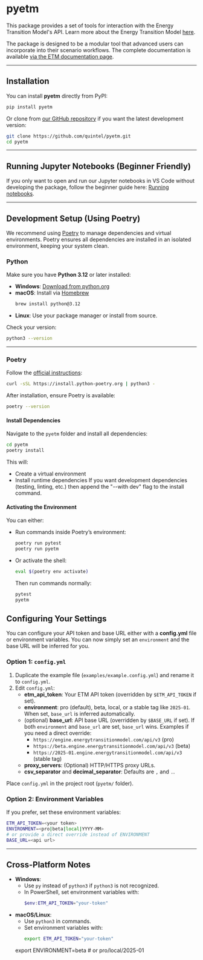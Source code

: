 # pyetm

This package provides a set of tools for interaction with the Energy Transition Model's API.
Learn more about the Energy Transition Model [here](https://energytransitionmodel.com/).

The package is designed to be a modular tool that advanced users can incorporate into their scenario workflows.
The complete documentation is available [via the ETM documentation page](https://docs.energytransitionmodel.com/main/pyetm/introduction).

---

## Installation

You can install **pyetm** directly from PyPI:
```bash
pip install pyetm
```

Or clone from [our GitHub repository](https://github.com/quintel/pyetm) if you want the latest development version:
```bash
git clone https://github.com/quintel/pyetm.git
cd pyetm
```

---

## Running Jupyter Notebooks (Beginner Friendly)

If you only want to open and run our Jupyter notebooks in VS Code without developing the package,
follow the beginner guide here: [Running notebooks](running_notebooks.md).

---

## Development Setup (Using Poetry)

We recommend using [Poetry](https://python-poetry.org/) to manage dependencies and virtual environments.
Poetry ensures all dependencies are installed in an isolated environment, keeping your system clean.

### Python
Make sure you have **Python 3.12** or later installed:
- **Windows**: [Download from python.org](https://www.python.org/downloads/windows/)
- **macOS**: Install via [Homebrew](https://brew.sh/)
  ```bash
  brew install python@3.12
  ```
- **Linux**: Use your package manager or install from source.

Check your version:
```bash
python3 --version
```

---

### Poetry
Follow the [official instructions](https://python-poetry.org/docs/#installation):

```bash
curl -sSL https://install.python-poetry.org | python3 -
```

After installation, ensure Poetry is available:
```bash
poetry --version
```


#### Install Dependencies

Navigate to the `pyetm` folder and install all dependencies:
```bash
cd pyetm
poetry install
```

This will:
- Create a virtual environment
- Install runtime dependencies
If you want development dependencies (testing, linting, etc.) then append the
"--with dev" flag to the install command.


#### Activating the Environment
You can either:
- Run commands inside Poetry’s environment:
  ```bash
  poetry run pytest
  poetry run pyetm
  ```
- Or activate the shell:
  ```bash
  eval $(poetry env activate)
  ```
  Then run commands normally:
  ```bash
  pytest
  pyetm
  ```


## Configuring Your Settings

You can configure your API token and base URL either with a **config.yml** file or environment variables. You can now simply set an `environment` and the base URL will be inferred for you.

### Option 1: `config.yml`
1. Duplicate the example file (`examples/example.config.yml`) and rename it to `config.yml`.
2. Edit `config.yml`:
   - **etm_api_token**: Your ETM API token (overridden by `$ETM_API_TOKEN` if set).
   - **environment**: pro (default), beta, local, or a stable tag like `2025-01`. When set, `base_url` is inferred automatically.
   - (optional) **base_url**: API base URL (overridden by `$BASE_URL` if set). If both `environment` and `base_url` are set, `base_url` wins.
     Examples if you need a direct override:
       - `https://engine.energytransitionmodel.com/api/v3` (pro)
       - `https://beta.engine.energytransitionmodel.com/api/v3` (beta)
       - `https://2025-01.engine.energytransitionmodel.com/api/v3` (stable tag)
   - **proxy_servers**: (Optional) HTTP/HTTPS proxy URLs.
   - **csv_separator** and **decimal_separator**: Defaults are `,` and `.`.

Place `config.yml` in the project root (`pyetm/` folder).

### Option 2: Environment Variables
If you prefer, set these environment variables:
```bash
ETM_API_TOKEN=<your token>
ENVIRONMENT=<pro|beta|local|YYYY-MM>
# or provide a direct override instead of ENVIRONMENT
BASE_URL=<api url>
```

---

## Cross-Platform Notes
- **Windows**:
  - Use `py` instead of `python3` if `python3` is not recognized.
  - In PowerShell, set environment variables with:
    ```powershell
    $env:ETM_API_TOKEN="your-token"
    ```
- **macOS/Linux**:
  - Use `python3` in commands.
  - Set environment variables with:
    ```bash
    export ETM_API_TOKEN="your-token"
  export ENVIRONMENT=beta   # or pro/local/2025-01
    ```
